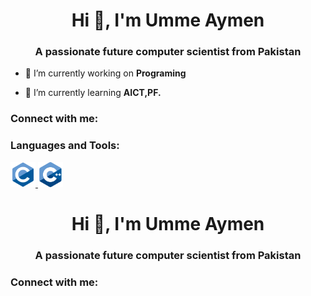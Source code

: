 <h1 align="center">Hi 👋, I'm Umme Aymen</h1>
<h3 align="center">A passionate future computer scientist from Pakistan</h3>

- 🔭 I’m currently working on **Programing**

- 🌱 I’m currently learning **AICT,PF.**

<h3 align="left">Connect with me:</h3>
<p align="left">
</p>

<h3 align="left">Languages and Tools:</h3>
<p align="left"> <a href="https://www.cprogramming.com/" target="_blank" rel="noreferrer"> <img src="https://raw.githubusercontent.com/devicons/devicon/master/icons/c/c-original.svg" alt="c" width="40" height="40"/> </a> <a href="https://www.w3schools.com/cpp/" target="_blank" rel="noreferrer"> <img src="https://raw.githubusercontent.com/devicons/devicon/master/icons/cplusplus/cplusplus-original.svg" alt="cplusplus" width="40" height="40"/> </a> </p>
<h1 align="center">Hi 👋, I'm Umme Aymen</h1>
<h3 align="center">A passionate future computer scientist from Pakistan</h3>

<h3 align="left">Connect with me:</h3>
<p align="left">
</p>

